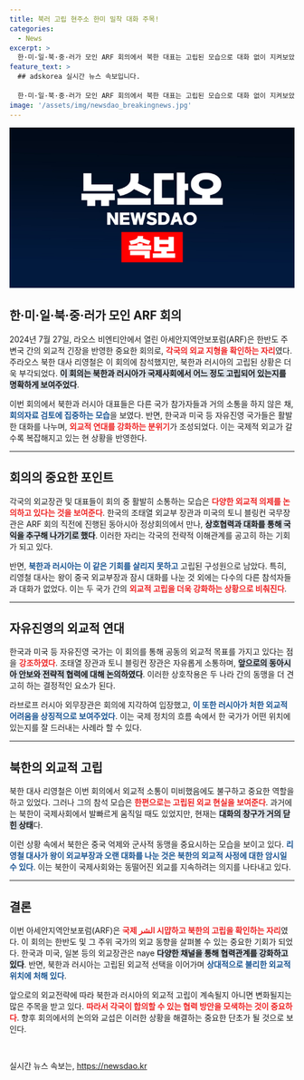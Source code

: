 ```yaml
---
title: 북러 고립 현주소 한미 밀착 대화 주목!
categories:
  - News
excerpt: >
  한·미·일·북·중·러가 모인 ARF 회의에서 북한 대표는 고립된 모습으로 대화 없이 지켜보았고, 한국과 미국은 활발한 소통을 이어갔다. 대조적인 분위기 속에서 각국 외교관들의 미니 외교전이 펼쳐졌다.
feature_text: >
  ## adskorea 실시간 뉴스 속보입니다.

  한·미·일·북·중·러가 모인 ARF 회의에서 북한 대표는 고립된 모습으로 대화 없이 지켜보았고, 한국과 미국은 활발한 소통을 이어갔다. 대조적인 분위기 속에서 각국 외교관들의 미니 외교전이 펼쳐졌다.
image: '/assets/img/newsdao_breakingnews.jpg'
---
```


<p><img src="/assets/img/newsdao_breakingnews.jpg" alt="adskorea 속보" /></p>

<h2 data-ke-size="size26">한·미·일·북·중·러가 모인 ARF 회의</h2>

<p data-ke-size="size16">2024년 7월 27일, 라오스 비엔티안에서 열린 아세안지역안보포럼(ARF)은 한반도 주변국 간의 외교적 긴장을 반영한 중요한 회의로, <b><span style="color: #ee2323;">각국의 외교 지형을 확인하는 자리</span></b>였다. 주라오스 북한 대사 리영철은 이 회의에 참석했지만, 북한과 러시아의 고립된 상황은 더욱 부각되었다. <b><span style="background-color: #21538527;">이 회의는 북한과 러시아가 국제사회에서 어느 정도 고립되어 있는지를 명확하게 보여주었다</span></b>.</p>

<p data-ke-size="size16">이번 회의에서 북한과 러시아 대표들은 다른 국가 참가자들과 거의 소통을 하지 않은 채, <b><span style="color: #1a5490;">회의자료 검토에 집중하는 모습</span></b>을 보였다. 반면, 한국과 미국 등 자유진영 국가들은 활발한 대화를 나누며, <b><span style="color: #ee2323;">외교적 연대를 강화하는 분위기</span></b>가 조성되었다. 이는 국제적 외교가 갈수록 복잡해지고 있는 현 상황을 반영한다.</p>

<hr/>

<h2 data-ke-size="size26">회의의 중요한 포인트</h2>

<p data-ke-size="size16">각국의 외교장관 및 대표들이 회의 중 활발히 소통하는 모습은 <b><span style="color: #ee2323;">다양한 외교적 의제를 논의하고 있다는 것을 보여준다</span></b>. 한국의 조태열 외교부 장관과 미국의 토니 블링컨 국무장관은 ARF 회의 직전에 진행된 동아시아 정상회의에서 만나, <b><span style="background-color: #21538527;">상호협력과 대화를 통해 국익을 추구해 나가기로 했다</span></b>. 이러한 자리는 각국의 전략적 이해관계를 공고히 하는 기회가 되고 있다.</p>

<p data-ke-size="size16">반면, <b><span style="color: #1a5490;">북한과 러시아는 이 같은 기회를 살리지 못하고</span></b> 고립된 구성원으로 남았다. 특히, 리영철 대사는 왕이 중국 외교부장과 잠시 대화를 나눈 것 외에는 다수의 다른 참석자들과 대화가 없었다. 이는 두 국가 간의 <b><span style="color: #ee2323;">외교적 고립을 더욱 강화하는 상황으로 비춰진다</span></b>.</p>

<hr/>

<h2 data-ke-size="size26">자유진영의 외교적 연대</h2>

<p data-ke-size="size16">한국과 미국 등 자유진영 국가는 이 회의를 통해 공동의 외교적 목표를 가지고 있다는 점을 <b><span style="color: #ee2323;">강조하였다</span></b>. 조태열 장관과 토니 블링컨 장관은 자유롭게 소통하며, <b><span style="background-color: #21538527;">앞으로의 동아시아 안보와 전략적 협력에 대해 논의하였다</span></b>. 이러한 상호작용은 두 나라 간의 동맹을 더 견고히 하는 결정적인 요소가 된다.</p>

<p data-ke-size="size16">라브로프 러시아 외무장관은 회의에 지각하여 입장했고, <b><span style="color: #1a5490;">이 또한 러시아가 처한 외교적 어려움을 상징적으로 보여주었다</span></b>. 이는 국제 정치의 흐름 속에서 한 국가가 어떤 위치에 있는지를 잘 드러내는 사례라 할 수 있다.</p>

<hr/>

<h2 data-ke-size="size26">북한의 외교적 고립</h2>

<p data-ke-size="size16">북한 대사 리영철은 이번 회의에서 외교적 소통이 미비했음에도 불구하고 중요한 역할을 하고 있었다. 그러나 그의 참석 모습은 <b><span style="color: #ee2323;">한편으로는 고립된 외교 현실을 보여준다</span></b>. 과거에는 북한이 국제사회에서 발빠르게 움직일 때도 있었지만, 현재는 <b><span style="background-color: #21538527;">대화의 창구가 거의 닫힌 상태</span></b>다.</p>

<p data-ke-size="size16">이런 상황 속에서 북한은 중국 억제와 군사적 동맹을 중요시하는 모습을 보이고 있다. <b><span style="color: #1a5490;">리영철 대사가 왕이 외교부장과 오랜 대화를 나눈 것은 북한의 외교적 사정에 대한 암시일 수 있다</span></b>. 이는 북한이 국제사회와는 동떨어진 외교를 지속하려는 의지를 나타내고 있다.</p>

<hr/>

<h2 data-ke-size="size26">결론</h2>

<p data-ke-size="size16">이번 아세안지역안보포럼(ARF)은 <b><span style="color: #ee2323;">국제 الشر 시먑하고 북한의 고립을 확인하는 자리</span></b>였다. 이 회의는 한반도 및 그 주위 국가의 외교 동향을 살펴볼 수 있는 중요한 기회가 되었다. 한국과 미국, 일본 등의 외교장관은 naye <b><span style="background-color: #21538527;">다양한 채널을 통해 협력관계를 강화하고 있다</span></b>. 반면, 북한과 러시아는 고립된 외교적 선택을 이어가며 <b><span style="color: #1a5490;">상대적으로 불리한 외교적 위치에 처해 있다</span></b>.</p>

<p data-ke-size="size16">앞으로의 외교전략에 따라 북한과 러시아의 외교적 고립이 계속될지 아니면 변화될지는 많은 주목을 받고 있다. <b><span style="color: #ee2323;">따라서 각국이 합의할 수 있는 협력 방안을 모색하는 것이 중요하다</span></b>. 향후 회의에서의 논의와 교섭은 이러한 상황을 해결하는 중요한 단초가 될 것으로 보인다.</p>

<p data-ke-size="size16">&nbsp;</p>
실시간 뉴스 속보는, <a href="https://newsdao.kr" rel="dofollow">https://newsdao.kr</a>


